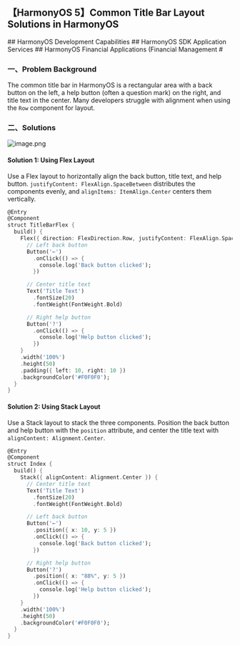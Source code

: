 ## 【HarmonyOS 5】Common Title Bar Layout Solutions in HarmonyOS  

\## HarmonyOS Development Capabilities ## HarmonyOS SDK Application Services ## HarmonyOS Financial Applications (Financial Management #  


### 一、Problem Background  
The common title bar in HarmonyOS is a rectangular area with a back button on the left, a help button (often a question mark) on the right, and title text in the center. Many developers struggle with alignment when using the `Row` component for layout.  


### 二、Solutions  
![image.png](https://gonline-file.oss-cn-shenzhen.aliyuncs.com/file/png/2025-06-11/image_a80c2ef3.png 'image.png')  


#### Solution 1: Using Flex Layout  
Use a Flex layout to horizontally align the back button, title text, and help button. `justifyContent: FlexAlign.SpaceBetween` distributes the components evenly, and `alignItems: ItemAlign.Center` centers them vertically.  

```dart  
@Entry  
@Component  
struct TitleBarFlex {  
  build() {  
    Flex({ direction: FlexDirection.Row, justifyContent: FlexAlign.SpaceBetween, alignItems: ItemAlign.Center }) {  
      // Left back button  
      Button('←')  
        .onClick(() => {  
          console.log('Back button clicked');  
        })  

      // Center title text  
      Text('Title Text')  
        .fontSize(20)  
        .fontWeight(FontWeight.Bold)  

      // Right help button  
      Button('?')  
        .onClick(() => {  
          console.log('Help button clicked');  
        })  
    }  
    .width('100%')  
    .height(50)  
    .padding({ left: 10, right: 10 })  
    .backgroundColor('#F0F0F0');  
  }  
}  
```  


#### Solution 2: Using Stack Layout  
Use a Stack layout to stack the three components. Position the back button and help button with the `position` attribute, and center the title text with `alignContent: Alignment.Center`.  

```dart  
@Entry  
@Component  
struct Index {  
  build() {  
    Stack({ alignContent: Alignment.Center }) {  
      // Center title text  
      Text('Title Text')  
        .fontSize(20)  
        .fontWeight(FontWeight.Bold)  

      // Left back button  
      Button('←')  
        .position({ x: 10, y: 5 })  
        .onClick(() => {  
          console.log('Back button clicked');  
        })  

      // Right help button  
      Button('?')  
        .position({ x: "88%", y: 5 })  
        .onClick(() => {  
          console.log('Help button clicked');  
        })  
    }  
    .width('100%')  
    .height(50)  
    .backgroundColor('#F0F0F0');  
  }  
}  
```